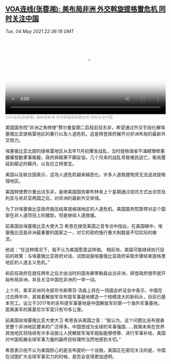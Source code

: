 <!--1620169142000-->
[VOA连线(张蓉湘): 美布局非洲 外交斡旋提格雷危机 同时关注中国](https://www.voachinese.com/a/state-department-report-20210504/5878261.html)
------

<div><i>Tue, 04 May 2021 22:36:18 GMT</i></div><video poster="https://images.weserv.nl?url=gdb.voanews.com/3faa71b8-d042-4a93-a62e-4ee3158d662e_tv_r1_s_w900.jpg" src="https://av.voanews.com/Videoroot/Pangeavideo/2021/05/3/3f/3faa71b8-d042-4a93-a62e-4ee3158d662e_240p.mp4" style="width:100%" controls></video><div><small style="color: #999;">VOA连线(张蓉湘): 美布局非洲 外交斡旋提格雷危机 同时关注中国</small></div><p>美国国务院“非洲之角特使”费尔曼星期二启程前往东非，希望通过外交手段化解埃塞俄比亚提格雷地区的暴行以及人道危机，这是拜登政府展开对非洲布局的最新外交努力。</p><p>埃塞俄比亚北部的提格雷地区从去年11月初爆发战乱，当时提格瑞省不滿總理修憲擴權發動軍事叛變，政府與叛軍不願妥協，几个月来的战乱导致难民逃亡，衝突蔓延到鄰近的蘇丹、以及厄立特里亚。</p><p>美国以及联合国表示，这场人道危机越来越恶化，许多人道救援物资无法送进提格瑞地区。</p><p>美国特使费尔曼出访东非，是继美国国务卿布林肯上个星期通过视讯方式出访奈及利亚与肯尼亚两国之后，对非洲的最新外交举措。</p><p>为了对埃塞俄比亚政府施压结束提格瑞地区的人道危机，美国国务院暂停对这个国家在非人道项目上的援助，但是继续人道救援。</p><p>前美国驻埃塞俄比亚大使大卫·希恩在接受美国之音专访中指出，在美国眼中，埃塞俄比亚是非洲最重要的国家之一，对它的政府施行重大制裁是不切实际的做法。 </p><p>他说：“在这种情况下，我不认为美国愿意这样做。 相反地，美国可能继续执行目前的政策：与埃塞俄比亚政府对话，试图说服埃塞俄比亚政府采取步骤结束提格里地区的人道主义危机。”</p><p>和前任政府在就任两年之后才由当时的国务卿蒂勒森出访非洲，拜登政府很早就开始布局非洲，并且关注中国在非洲的一举一动。</p><p>上个月，美军非洲司令部司令斯蒂芬·汤森上将在一场国会听证会中表示，中国在过去两年中，紧挨着解放军吉布提军事基地建造一个规模庞大的新码头，目前已基本完工。设立于2017年的吉布提军事基地是中国解放军的第一个海外军事基地，距离美军的莱蒙尼尔军营只有10多公里。</p><p>前美国驻埃塞俄比亚大使大卫·希恩告诉美国之音：“我认为，这个问题比吉布提甚至整个非洲地区要来的广泛得多。中国想成为全球的军事强国……我猜未来在世界其他地区将陆续有许多设施让人民解放军海军舰船能够停靠、进行军事补给。美国对中国拓展全球军事力量的最终目标理所当然地感到关切。”</p><p>希恩表示他不认为美国担心的是吉布提的一个设施，美国正在密切关注的是，中国在试图扩大全球军事实力的时候，是否会变得更加透明。</p>
